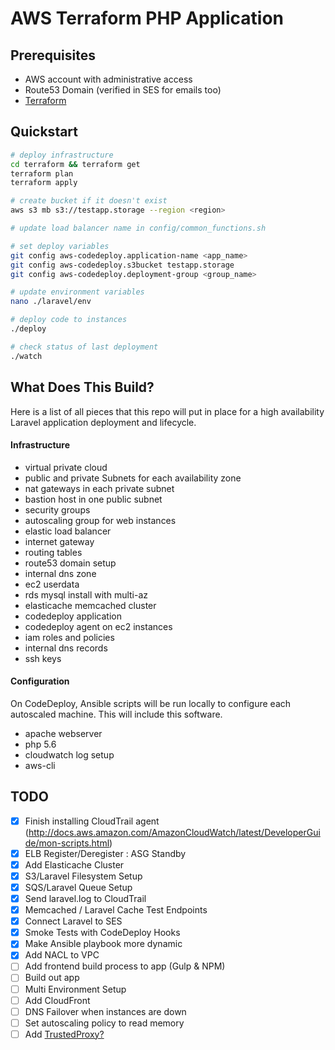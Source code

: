 # AWS Terraform PHP Application

## Prerequisites

- AWS account with administrative access
- Route53 Domain (verified in SES for emails too)
- [Terraform](http://terraform.io)

## Quickstart
```sh
# deploy infrastructure
cd terraform && terraform get
terraform plan
terraform apply

# create bucket if it doesn't exist
aws s3 mb s3://testapp.storage --region <region>

# update load balancer name in config/common_functions.sh

# set deploy variables
git config aws-codedeploy.application-name <app_name>
git config aws-codedeploy.s3bucket testapp.storage
git config aws-codedeploy.deployment-group <group_name>

# update environment variables
nano ./laravel/env

# deploy code to instances
./deploy

# check status of last deployment
./watch
```

## What Does This Build?
Here is a list of all pieces that this repo will put in place for a high availability
Laravel application deployment and lifecycle.

#### Infrastructure
- virtual private cloud
- public and private Subnets for each availability zone
- nat gateways in each private subnet
- bastion host in one public subnet
- security groups
- autoscaling group for web instances
- elastic load balancer
- internet gateway
- routing tables
- route53 domain setup
- internal dns zone
- ec2 userdata
- rds mysql install with multi-az
- elasticache memcached cluster
- codedeploy application
- codedeploy agent on ec2 instances
- iam roles and policies
- internal dns records
- ssh keys

#### Configuration
On CodeDeploy, Ansible scripts will be run locally to configure each autoscaled machine.
This will include this software.
- apache webserver
- php 5.6
- cloudwatch log setup
- aws-cli

## TODO

- [X] Finish installing CloudTrail agent (http://docs.aws.amazon.com/AmazonCloudWatch/latest/DeveloperGuide/mon-scripts.html)
- [X] ELB Register/Deregister : ASG Standby
- [X] Add Elasticache Cluster
- [X] S3/Laravel Filesystem Setup
- [X] SQS/Laravel Queue Setup
- [X] Send laravel.log to CloudTrail
- [X] Memcached / Laravel Cache Test Endpoints
- [X] Connect Laravel to SES
- [X] Smoke Tests with CodeDeploy Hooks
- [X] Make Ansible playbook more dynamic
- [X] Add NACL to VPC
- [ ] Add frontend build process to app (Gulp & NPM)
- [ ] Build out app
- [ ] Multi Environment Setup
- [ ] Add CloudFront
- [ ] DNS Failover when instances are down
- [ ] Set autoscaling policy to read memory
- [ ] Add [TrustedProxy?](https://github.com/fideloper/TrustedProxy)

